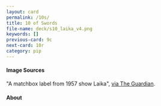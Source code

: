 ```yaml
---
layout: card
permalink: /10s/
title: 10 of Swords
file-name: deck/s10_laika_v4.png
keywords: []
previous-card: 9c
next-card: 10r
category: pip
---
```


#### Image Sources
"A matchbox label from 1957 show Laika", [via The Guardian](https://www.theguardian.com/artanddesign/gallery/2014/sep/02/soviet-space-dogs#img-2).

#### About
